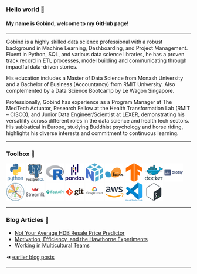 ### Hello world 👋
#### My name is Gobind, welcome to my GitHub page!

-----
Gobind is a highly skilled data science professional with a robust background in Machine Learning, Dashboarding, and Project Management. Fluent in Python, SQL, and various data science libraries, he has a proven track record in ETL processes, model building and communicating through impactful data-driven stories. 

His education includes a Master of Data Science from Monash University and a Bachelor of Business (Accountancy) from RMIT University. Also complemented by a Data Science Bootcamp by Le Wagon Singapore. 

Professionally, Gobind has experience as a Program Manager at The MedTech Actuator, Research Fellow at the Health Transformation Lab (RMIT – CISCO), and Junior Data Engineer/Scientist at LEXER, demonstrating his versatility across different roles in the data science and health tech sectors. His sabbatical in Europe, studying Buddhist psychology and horse riding, highlights his diverse interests and commitment to continuous learning.

-----
### Toolbox 🧰

<img src = "https://github.com/devicons/devicon/blob/master/icons/python/python-original-wordmark.svg" alt="Python Logo" width="50" height="50" /> <img src = "https://github.com/devicons/devicon/blob/master/icons/postgresql/postgresql-original-wordmark.svg" alt="postgreSQL Logo" width="50" height="50" /> <img src = "https://github.com/devicons/devicon/blob/master/icons/r/r-original.svg" alt="R Logo" width="50" height="50" /> <img src = "https://github.com/devicons/devicon/blob/master/icons/pandas/pandas-original-wordmark.svg" alt="Pandas Logo" width="50" height="50" /> <img src = "https://github.com/devicons/devicon/blob/master/icons/numpy/numpy-original.svg" alt="Numpy Logo" width="50" height="50" /> <img src = "https://github.com/devicons/devicon/blob/master/icons/scikitlearn/scikitlearn-original.svg" alt="scikitlearn Logo" width="50" height="50" /> <img src ="https://github.com/devicons/devicon/blob/master/icons/tensorflow/tensorflow-original.svg" alt="tensorflow Logo" width="50" height="50" /> <img src ="https://github.com/devicons/devicon/blob/master/icons/docker/docker-original-wordmark.svg" alt="docker Logo" width="50" height="50" /> <img src ="https://github.com/devicons/devicon/blob/master/icons/plotly/plotly-original-wordmark.svg" alt="plotly Logo" width="50" height="50" /> <img src ="https://github.com/devicons/devicon/blob/master/icons/matplotlib/matplotlib-original.svg" alt="matplotlib Logo" width="50" height="50" /> <img src ="https://github.com/devicons/devicon/blob/master/icons/streamlit/streamlit-original-wordmark.svg" alt="streamlit Logo" width="50" height="50" /> <img src ="https://github.com/devicons/devicon/blob/master/icons/fastapi/fastapi-original-wordmark.svg" alt="fastAPI Logo" width="50" height="50" /> <img src ="https://github.com/devicons/devicon/blob/master/icons/git/git-original-wordmark.svg" alt="git Logo" width="50" height="50" /> <img src ="https://github.com/devicons/devicon/blob/master/icons/googlecloud/googlecloud-original-wordmark.svg" alt="googlecloud Logo" width="50" height="50" /> <img src ="https://github.com/devicons/devicon/blob/master/icons/amazonwebservices/amazonwebservices-original-wordmark.svg" alt="aws Logo" width="50" height="50" /> <img src ="https://github.com/devicons/devicon/blob/master/icons/vscode/vscode-original-wordmark.svg" alt="vscode Logo" width="50" height="50" /> <img src ="https://github.com/devicons/devicon/blob/master/icons/bash/bash-original.svg" alt="bash Logo" width="50" height="50" />

-----
### Blog Articles 📖
<!-- MEDIUM-STORY-LIST:START -->
- [Not Your Average HDB Resale Price Predictor](https://medium.com/@hargobind/not-your-average-hdb-resale-price-predictor-a0ea0c1fa6c2?source=rss-e3b133438689------2)
- [Motivation, Efficiency, and the Hawthorne Experiments](https://medium.com/@hargobind/motivation-efficiency-and-the-hawthorne-experiments-edc68659f884?source=rss-e3b133438689------2)
- [Working in Multicultural Teams](https://medium.com/@hargobind/working-in-multicultural-teams-64e91126aa4e?source=rss-e3b133438689------2)
<!-- MEDIUM-STORY-LIST:END -->

⏪ [earlier blog posts](https://medium.com/@hargobind)

-----


<!--
**hgobinds/hgobinds** is a ✨ _special_ ✨ repository because its `README.md` (this file) appears on your GitHub profile.

Here are some ideas to get you started:

- 🔭 I’m currently working on ...
- 🌱 I’m currently learning ...
- 👯 I’m looking to collaborate on ...
- 🤔 I’m looking for help with ...
- 💬 Ask me about ...
- 📫 How to reach me: ...
- 😄 Pronouns: ...
- ⚡ Fun fact: ...
-->

